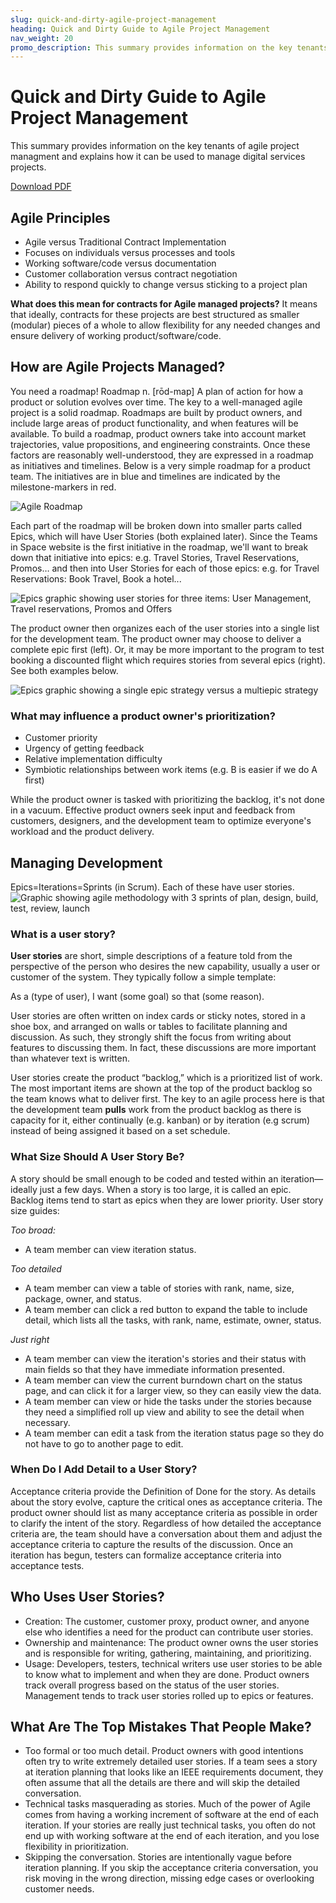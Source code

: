 ```yaml
---
slug: quick-and-dirty-agile-project-management
heading: Quick and Dirty Guide to Agile Project Management
nav_weight: 20
promo_description: This summary provides information on the key tenants of agile project management and explains how it can be used to manage digital services projects.
---
```


# Quick and Dirty Guide to Agile Project Management

This summary provides information on the key tenants of agile project managment and explains how it can be used to manage digital services projects.

<a class="usa-button" target="_blank" href="/assets/files/Quick%20and%20Dirty%20Skinny%20on%20Agile%20Software%20Development-I2.pdf">Download PDF</a>

## Agile Principles

- Agile versus Traditional Contract Implementation
- Focuses on individuals versus processes and tools
- Working software/code versus documentation
- Customer collaboration versus contract negotiation
- Ability to respond quickly to change versus sticking to a project plan

**What does this mean for contracts for Agile managed projects?** It means that ideally, contracts for these projects are best structured as smaller (modular) pieces of a whole to allow flexibility for any needed changes and ensure delivery of working product/software/code.

## How are Agile Projects Managed?

You need a roadmap! Roadmap n. [rōd-map] A plan of action for how a product or solution evolves over time. The key to a well-managed agile project is a solid roadmap.
Roadmaps are built by product owners, and include large areas of product functionality, and when features will be available. To build a roadmap, product owners take into account market trajectories, value propositions, and engineering constraints. Once these factors are reasonably well-understood, they are expressed in a roadmap as initiatives and timelines. Below is a very simple roadmap for a product team. The initiatives are in blue and timelines are indicated by the milestone-markers in red.

![Agile Roadmap](/assets/img/agile_roadmap.png "Agile Roadmap")

Each part of the roadmap will be broken down into smaller parts called Epics, which will have User Stories (both explained later). Since the Teams in Space website is the first initiative in the roadmap, we'll want to break down that initiative into epics: e.g. Travel Stories, Travel Reservations, Promos… and then into User Stories for each of those epics: e.g. for Travel Reservations: Book Travel, Book a hotel...

![Epics graphic showing user stories for three items: User Management, Travel reservations, Promos and Offers](/assets/img/agile_Epics1.png "Epics graphic showing user stories for three items: User Management, Travel reservations, Promos and Offers")

The product owner then organizes each of the user stories into a single list for the development team. The product owner may choose to deliver a complete epic first (left). Or, it may be more important to the program to test booking a discounted flight which requires stories from several epics (right). See both examples below.

![Epics graphic showing a single epic strategy versus a multiepic strategy](/assets/img/agile_Epics2.png "Epics graphic showing a single epic strategy versus a multiepic strategy")

### What may influence a product owner's prioritization?

- Customer priority
- Urgency of getting feedback
- Relative implementation difficulty
- Symbiotic relationships between work items (e.g. B is easier if we do A first)

While the product owner is tasked with prioritizing the backlog, it's not done in a vacuum. Effective product owners seek input and feedback from customers, designers, and the development team to optimize everyone's workload and the product delivery.

## Managing Development

Epics=Iterations=Sprints (in Scrum). Each of these have user stories.
![Graphic showing agile methodology with 3 sprints of plan, design, build, test, review, launch](/assets/img/agile-methodolody_695x260.jpg "Graphic showing agile methodology with 3 sprints of plan, design, build, test, review, launch")

### What is a user story?

**User stories** are short, simple descriptions of a feature told from the perspective of the person who desires the new capability, usually a user or customer of the system. They typically follow a simple template:

As a (type of user), I want (some goal) so that (some reason).

User stories are often written on index cards or sticky notes, stored in a shoe box, and arranged on walls or tables to facilitate planning and discussion. As such, they strongly shift the focus from writing about features to discussing them. In fact, these discussions are more important than whatever text is written.

User stories create the product “backlog,” which is a prioritized list of work. The most important items are shown at the top of the product backlog so the team knows what to deliver first. The key to an agile process here is that the development team **pulls** work from the product backlog as there is capacity for it, either continually (e.g. kanban) or by iteration (e.g scrum) instead of being assigned it based on a set schedule.

### What Size Should A User Story Be?

A story should be small enough to be coded and tested within an iteration—ideally just a few days. When a story is too large, it is called an epic. Backlog items tend to start as epics when they are lower priority. User story size guides:

_Too broad:_

- A team member can view iteration status.

_Too detailed_

- A team member can view a table of stories with rank, name, size, package, owner, and status.
- A team member can click a red button to expand the table to include detail, which lists all the tasks, with rank, name, estimate, owner, status.

_Just right_

- A team member can view the iteration's stories and their status with main fields so that they have immediate information presented.
- A team member can view the current burndown chart on the status page, and can click it for a larger view, so they can easily view the data.
- A team member can view or hide the tasks under the stories because they need a simplified roll up view and ability to see the detail when necessary.
- A team member can edit a task from the iteration status page so they do not have to go to another page to edit.

### When Do I Add Detail to a User Story?

Acceptance criteria provide the Definition of Done for the story. As details about the story evolve, capture the critical ones as acceptance criteria. The product owner should list as many acceptance criteria as possible in order to clarify the intent of the story. Regardless of how detailed the acceptance criteria are, the team should have a conversation about them and adjust the acceptance criteria to capture the results of the discussion. Once an iteration has begun, testers can formalize acceptance criteria into acceptance tests.

## Who Uses User Stories?

- Creation: The customer, customer proxy, product owner, and anyone else who identifies a need for the product can contribute user stories.
- Ownership and maintenance: The product owner owns the user stories and is responsible for writing, gathering, maintaining, and prioritizing.
- Usage: Developers, testers, technical writers use user stories to be able to know what to implement and when they are done. Product owners track overall progress based on the status of the user stories. Management tends to track user stories rolled up to epics or features.

## What Are The Top Mistakes That People Make?

- Too formal or too much detail. Product owners with good intentions often try to write extremely detailed user stories. If a team sees a story at iteration planning that looks like an IEEE requirements document, they often assume that all the details are there and will skip the detailed conversation.
- Technical tasks masquerading as stories. Much of the power of Agile comes from having a working increment of software at the end of each iteration. If your stories are really just technical tasks, you often do not end up with working software at the end of each iteration, and you lose flexibility in prioritization.
- Skipping the conversation. Stories are intentionally vague before iteration planning. If you skip the acceptance criteria conversation, you risk moving in the wrong direction, missing edge cases or overlooking customer needs.
